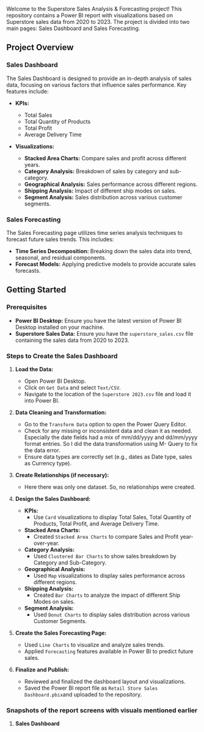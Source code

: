 Welcome to the Superstore Sales Analysis & Forecasting project! This repository contains a Power BI report with visualizations based on Superstore sales data from 2020 to 2023. The project is divided into two main pages: Sales Dashboard and Sales Forecasting.

## Project Overview

### Sales Dashboard

The Sales Dashboard is designed to provide an in-depth analysis of sales data, focusing on various factors that influence sales performance. Key features include:

- **KPIs:** 
  - Total Sales
  - Total Quantity of Products
  - Total Profit
  - Average Delivery Time

- **Visualizations:**
  - **Stacked Area Charts:** Compare sales and profit across different years.
  - **Category Analysis:** Breakdown of sales by category and sub-category.
  - **Geographical Analysis:** Sales performance across different regions.
  - **Shipping Analysis:** Impact of different ship modes on sales.
  - **Segment Analysis:** Sales distribution across various customer segments.

### Sales Forecasting

The Sales Forecasting page utilizes time series analysis techniques to forecast future sales trends. This includes:

- **Time Series Decomposition:** Breaking down the sales data into trend, seasonal, and residual components.
- **Forecast Models:** Applying predictive models to provide accurate sales forecasts.

## Getting Started

### Prerequisites

- **Power BI Desktop:** Ensure you have the latest version of Power BI Desktop installed on your machine.
- **Superstore Sales Data:** Ensure you have the `superstore_sales.csv` file containing the sales data from 2020 to 2023.
  
### Steps to Create the Sales Dashboard
1. **Load the Data:**
   - Open Power BI Desktop.
   - Click on `Get Data` and select `Text/CSV`.
   - Navigate to the location of the `Superstore 2023.csv` file and load it into Power BI.

2. **Data Cleaning and Transformation:**
   - Go to the `Transform Data` option to open the Power Query Editor.
   - Check for any missing or inconsistent data and clean it as needed. Especially the date fields had a mix of mm/dd/yyyy and dd/mm/yyyy format entries. So I did the data transformation using M- Query to fix the data error.
   - Ensure data types are correctly set (e.g., dates as Date type, sales as Currency type).

3. **Create Relationships (if necessary):**
   - Here there was only one dataset. So, no relationships were created.

4. **Design the Sales Dashboard:**
   - **KPIs:** 
     - Use `Card` visualizations to display Total Sales, Total Quantity of Products, Total Profit, and Average Delivery Time.
   - **Stacked Area Charts:**
     - Created `Stacked Area Charts` to compare Sales and Profit year-over-year.
   - **Category Analysis:**
     - Used `Clustered Bar Charts` to show sales breakdown by Category and Sub-Category.
   - **Geographical Analysis:**
     - Used `Map` visualizations to display sales performance across different regions.
   - **Shipping Analysis:**
     - Created `Bar Charts` to analyze the impact of different Ship Modes on sales.
   - **Segment Analysis:**
     - Used `Donut Charts` to display sales distribution across various Customer Segments.

5. **Create the Sales Forecasting Page:**
   - Used `Line Charts` to visualize and analyze sales trends.
   - Applied `Forecasting` features available in Power BI to predict future sales.

6. **Finalize and Publish:**
   - Reviewed and finalized the dashboard layout and visualizations.
   - Saved the Power BI report file as `Retail Store Sales Dashboard.pbix`and uploaded to the repository.

### Snapshots of the report screens with visuals mentioned earlier
1. **Sales Dashboard**
   
